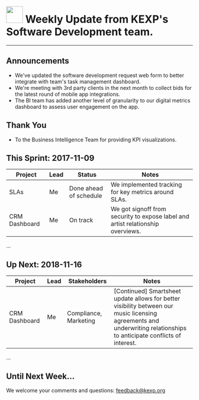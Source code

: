 # <img src="https://forterra.org/wp-content/uploads/2018/06/KEXP-LOGO-OFFICIAL-COLOR-3.png" width="45"></img>  Weekly Update from KEXP's Software Development team. 
---

## Announcements
- We've updated the software development request web form to better integrate with team's task management dashboard.  
- We're meeting with 3rd party clients in the next month to collect bids for the latest round of mobile app integrations.
- The BI team has added another level of granularity to our digital metrics dashboard to assess user engagement on the app.

## Thank You
- To the Business Intelligence Team for providing KPI visualizations.

## This Sprint: 2017-11-09

Project         | Lead | Status                     | Notes
----------------|------|----------------------------|---------------------------------------------------------------
SLAs            | Me   | Done ahead of schedule     | We implemented tracking for key metrics around SLAs.
CRM Dashboard   | Me   | On track                   | We got signoff from security to expose label and artist relationship overviews.
...

## Up Next: 2018-11-16
Project            | Lead | Stakeholders               | Notes
-------------------|------|----------------------------|--------------------------------------------------------------------------------------
CRM Dashboard      | Me   | Compliance, Marketing      | [Continued] Smartsheet update allows for better visibility between our music licensing agreements and underwriting relationships to anticipate conflicts of interest. 
...

## Until Next Week...
We welcome your comments and questions: [feedback@kexp.org](http://amandaclaireoconnor.com/)
